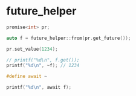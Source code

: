 # future_helper

```cpp
promise<int> pr;

auto f = future_helper::from(pr.get_future());

pr.set_value(1234);

// printf("%d\n", f.get());
printf("%d\n", ~f); // 1234

```
```cpp
#define await ~

printf("%d\n", await f);
```
